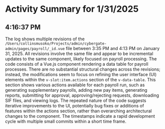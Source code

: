 # Activity Summary for 1/31/2025

## 4:16:37 PM
The log shows multiple revisions of the `/Users/collinsmusoko/Projects/admin/cybergate-admin/pages/payroll/_id.vue` file between 3:35 PM and 4:13 PM on January 31, 2025.  All revisions involve the same file and appear to be incremental updates to the same component, likely focused on payroll processing. The code consists of a Vue.js component rendering a data table for payroll processes.  There are no substantial structural changes across the revisions; instead, the modifications seem to focus on refining the user interface (UI) elements within the `v-slot:item.actions` section of the `v-data-table`.  This section shows various actions available for each payroll run, such as generating supplementary payrolls, adding new pay items, generating reports, submitting for approval, approving/rejecting requests, downloading SIF files, and viewing logs. The repeated nature of the code suggests iterative improvements to the UI, potentially bug fixes or additions of features within the actions section, rather than overarching architectural changes to the component.  The timestamps indicate a rapid development cycle with multiple small commits within a short time frame.
